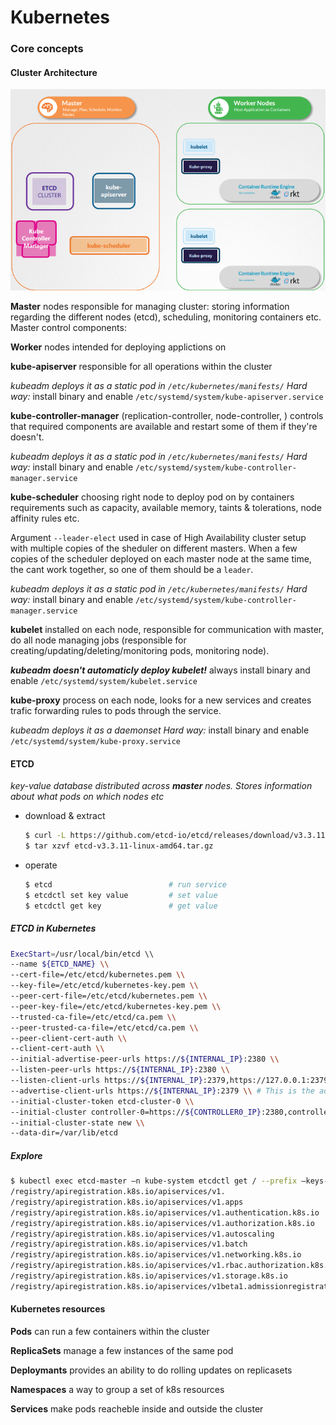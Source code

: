# Kubernetes

### Core concepts

#### Cluster Architecture

![image-20200311180437752](../.img/image-20200311180437752.png)

**Master** nodes responsible for managing cluster: storing information regarding the different nodes (etcd), scheduling, monitoring containers etc. Master control components:

**Worker** nodes intended for deploying applictions on

**kube-apiserver** responsible for all operations within the cluster

*kubeadm deploys it as a static pod in `/etc/kubernetes/manifests/`*
*Hard way:* install binary and enable `/etc/systemd/system/kube-apiserver.service`

**kube-controller-manager** (replication-controller, node-controller, ) controls that required components are available and restart some of them if they're doesn't.

*kubeadm deploys it as a static pod in `/etc/kubernetes/manifests/`*
*Hard way:* install binary and enable `/etc/systemd/system/kube-controller-manager.service`

**kube-scheduler** choosing right node to deploy pod on by containers requirements such as capacity, available memory, taints & tolerations, node affinity rules etc.

Argument `--leader-elect` used in case of High Availability cluster setup with multiple copies of the sheduler on different masters. When a few copies of the scheduler deployed on each master node at the same time, the cant work together, so one of them should be a `leader`.

*kubeadm deploys it as a static pod in `/etc/kubernetes/manifests/`*
*Hard way:* install binary and enable `/etc/systemd/system/kube-controller-manager.service`

**kubelet** installed on each node, responsible for communication with master, do all node managing jobs (responsible for creating/updating/deleting/monitoring pods, monitoring node).

***kubeadm doesn't automaticly deploy kubelet!***
always install binary and enable `/etc/systemd/system/kubelet.service`

**kube-proxy** process on each node, looks for a new services and creates trafic forwarding rules to pods through the service.

*kubeadm deploys it as a daemonset*
*Hard way:* install binary and enable `/etc/systemd/system/kube-proxy.service`

#### ETCD

*key-value database distributed across **master** nodes. Stores information about what pods on which nodes etc*

* download & extract

    ```bash
    $ curl -L https://github.com/etcd-io/etcd/releases/download/v3.3.11/etcdv3.3.11-linux-amd64.tar.gz -o etcd-v3.3.11-linux-amd64.tar.gz
    $ tar xzvf etcd-v3.3.11-linux-amd64.tar.gz
    ```

* operate

    ```bash
    $ etcd							# run service
    $ etcdctl set key value			# set value
    $ etcdctl get key				# get value
    ```

##### ETCD in Kubernetes

```bash
ExecStart=/usr/local/bin/etcd \\
--name ${ETCD_NAME} \\
--cert-file=/etc/etcd/kubernetes.pem \\
--key-file=/etc/etcd/kubernetes-key.pem \\
--peer-cert-file=/etc/etcd/kubernetes.pem \\
--peer-key-file=/etc/etcd/kubernetes-key.pem \\
--trusted-ca-file=/etc/etcd/ca.pem \\
--peer-trusted-ca-file=/etc/etcd/ca.pem \\
--peer-client-cert-auth \\
--client-cert-auth \\
--initial-advertise-peer-urls https://${INTERNAL_IP}:2380 \\
--listen-peer-urls https://${INTERNAL_IP}:2380 \\
--listen-client-urls https://${INTERNAL_IP}:2379,https://127.0.0.1:2379 \\
--advertise-client-urls https://${INTERNAL_IP}:2379 \\ # This is the address on which ETCD listens. It happens to be on the IP of the server and on port 2379, which is the default port on which etcd listens.
--initial-cluster-token etcd-cluster-0 \\
--initial-cluster controller-0=https://${CONTROLLER0_IP}:2380,controller-1=https://${CONTROLLER1_IP}:2380 \\ # this is for High Availability (multiple etcd instances on each master node)
--initial-cluster-state new \\
--data-dir=/var/lib/etcd
```

##### Explore

```bash
$ kubectl exec etcd-master –n kube-system etcdctl get / --prefix –keys-only
/registry/apiregistration.k8s.io/apiservices/v1.
/registry/apiregistration.k8s.io/apiservices/v1.apps
/registry/apiregistration.k8s.io/apiservices/v1.authentication.k8s.io
/registry/apiregistration.k8s.io/apiservices/v1.authorization.k8s.io
/registry/apiregistration.k8s.io/apiservices/v1.autoscaling
/registry/apiregistration.k8s.io/apiservices/v1.batch
/registry/apiregistration.k8s.io/apiservices/v1.networking.k8s.io
/registry/apiregistration.k8s.io/apiservices/v1.rbac.authorization.k8s.io
/registry/apiregistration.k8s.io/apiservices/v1.storage.k8s.io
/registry/apiregistration.k8s.io/apiservices/v1beta1.admissionregistration.k8s.io
```

#### Kubernetes resources

**Pods** can run a few containers within the cluster

**ReplicaSets** manage a few instances of the same pod

**Deploymants** provides an ability to do rolling updates on replicasets

**Namespaces** a way to group a set of k8s resources

**Services** make pods reacheble inside and outside the cluster

